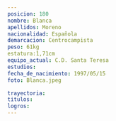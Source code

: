 ```yaml
---
posicion: 180
nombre: Blanca
apellidos: Moreno
nacionalidad: Española
demarcacion: Centrocampista
peso: 61kg
estatura:1,71cm
equipo_actual: C.D. Santa Teresa
estudios:
fecha_de_nacimiento: 1997/05/15
foto: Blanca.jpeg

trayectoria: 
titulos:
logros: 
---
```

